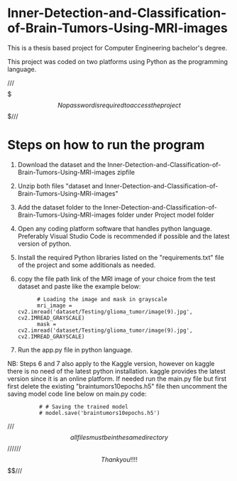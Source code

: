# Inner-Detection-and-Classification-of-Brain-Tumors-Using-MRI-images
This is a thesis based project for Computer Engineering bachelor's degree.

This project was coded on two platforms using Python as the programming language.

///$$$$$$$No password is required to access the project$$$$$$$///

# Steps on how to run the program

  1. Download the dataset and the Inner-Detection-and-Classification-of-Brain-Tumors-Using-MRI-images zipfile
  2. Unzip both files "dataset and Inner-Detection-and-Classification-of-Brain-Tumors-Using-MRI-images"
  3. Add the dataset folder to the Inner-Detection-and-Classification-of-Brain-Tumors-Using-MRI-images folder under Project model folder
  4. Open any coding platform software that handles python language. Preferably Visual Studio Code is recommended if possible and the latest version of python.
  5. Install the required Python libraries listed on the "requirements.txt" file of the project and some additionals as needed.
  6. copy the file path link of the MRI image of your choice from the test dataset and paste like the example below:

               # Loading the image and mask in grayscale
               mri_image = cv2.imread('dataset/Testing/glioma_tumor/image(9).jpg', cv2.IMREAD_GRAYSCALE)
               mask = cv2.imread('dataset/Testing/glioma_tumor/image(9).jpg', cv2.IMREAD_GRAYSCALE)
   
  7. Run the app.py file in python language. 

NB: Steps 6 and 7 also apply to the Kaggle version, however on kaggle there is no need of the latest python installation. kaggle provides the latest version since it is an online platform.
If needed run the main.py file but first first delete the existing "braintumors10epochs.h5" file then uncomment the saving model code line below on main.py code:

              # # Saving the trained model
              # model.save('braintumors10epochs.h5')


///$$$$$$all files must be in the same directory$$$$$$$///
///$$$$$$$Thank you!!!!$$$$$$$$///
